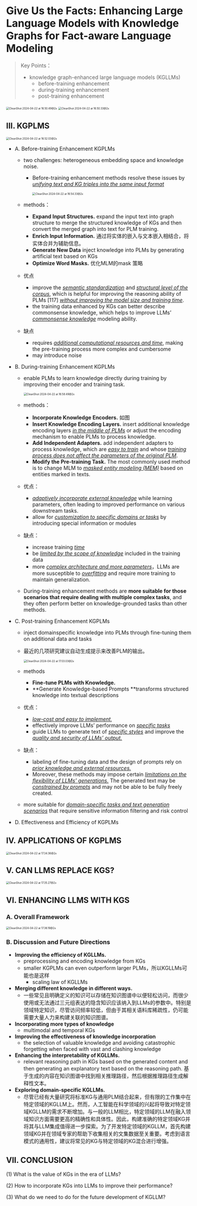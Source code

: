 # Give Us the Facts: Enhancing Large Language Models with Knowledge Graphs for Fact-aware Language Modeling

> Key Points：
>
> - knowledge graph-enhanced large language models (KGLLMs)
>   - before-training enhancement
>   - during-training enhancement
>   - post-training enhancement
>
> 

<img src="./assets/CleanShot 2024-04-22 at 16.50.49@2x.png" alt="CleanShot 2024-04-22 at 16.50.49@2x" style="zoom:50%;" />

<img src="./assets/CleanShot 2024-04-22 at 16.50.33@2x.png" alt="CleanShot 2024-04-22 at 16.50.33@2x" style="zoom:50%;" />

## III. KGPLMS

<img src="./assets/CleanShot 2024-04-22 at 16.52.03@2x.png" alt="CleanShot 2024-04-22 at 16.52.03@2x" style="zoom:50%;" />

- A. Before-training Enhancement KGPLMs

  - two challenges: heterogeneous embedding space and knowledge noise.

    - Before-training enhancement methods resolve these issues by <u>*unifying text and KG triples into the same input format*</u>

      <img src="./assets/CleanShot 2024-04-22 at 16.54.33@2x.png" alt="CleanShot 2024-04-22 at 16.54.33@2x" style="zoom:50%;" />

  - methods：

    - **Expand Input Structures.** expand the input text into graph structure to merge the structured knowledge of KGs and then convert the merged graph into text for PLM training.
    - **Enrich Input Information.** 通过将实体的嵌入与文本嵌入相结合，将实体合并为辅助信息。
    - **Generate New Data** inject knowledge into PLMs by generating artificial text based on KGs
    - **Optimize Word Masks.** 优化MLM的mask 策略

  - 优点

    - improve the <u>*semantic standardization*</u> and <u>*structural level of the corpus*</u>, which is helpful for improving the reasoning ability of PLMs [117] <u>*without improving the model size and training time*</u>.
    - the training data enhanced by KGs can better describe commonsense knowledge, which helps to improve LLMs’ <u>*commonsense knowledge*</u> modeling ability.

  - 缺点

    - requires <u>*additional computational resources and time*</u>, making the pre-training process more complex and cumbersome
    - may introduce noise

- B. During-training Enhancement KGPLMs

  - enable PLMs to learn knowledge directly during training by improving their encoder and training task.

    <img src="./assets/CleanShot 2024-04-22 at 16.58.49@2x.png" alt="CleanShot 2024-04-22 at 16.58.49@2x" style="zoom:50%;" />

  - methods：

    - **Incorporate Knowledge Encoders.** 如图
    - **Insert Knowledge Encoding Layers.** insert additional knowledge encoding layers <u>*in the middle of PLMs*</u> or adjust the encoding mechanism to enable PLMs to process knowledge.
    - **Add Independent Adapters.** add independent adapters to process knowledge, which are <u>*easy to train*</u> and whose <u>*training process does not affect the parameters of the original PLM*</u>.
    - **Modify the Pre-training Task.** The most commonly used method is to change MLM to <u>*masked entity modeling (MEM)*</u> based on entities marked in texts.

  - 优点：

    - <u>*adaptively incorporate external knowledge*</u> while learning parameters, often leading to improved performance on various downstream tasks.
    - allow for <u>*customization to specific domains or tasks*</u> by introducing special information or modules

  - 缺点：

    - increase training <u>*time*</u>
    - be <u>*limited by the scope of knowledge*</u> included in the training data
    - more <u>*complex architecture and more parameters*</u>，LLMs are more susceptible to <u>*overfitting*</u> and require more training to maintain generalization.

  - During-training enhancement methods are **more suitable for those scenarios that require dealing with multiple complex tasks**, and they often perform better on knowledge-grounded tasks than other methods.

- C. Post-training Enhancement KGPLMs

  - inject domainspecific knowledge into PLMs through fine-tuning them on additional data and tasks

  - 最近的几项研究建议自动生成提示来改善PLM的输出。

    <img src="./assets/CleanShot 2024-04-22 at 17.03.03@2x.png" alt="CleanShot 2024-04-22 at 17.03.03@2x" style="zoom:50%;" />

  - methods

    - **Fine-tune PLMs with Knowledge.**
    - **Generate Knowledge-based Prompts **transforms structured knowledge into textual descriptions

  - 优点：

    - <u>*low-cost and easy to implement*</u>,
    - effectively improve LLMs’ performance on <u>*specific tasks*</u>
    - guide LLMs to generate text of <u>*specific styles*</u> and improve the <u>*quality and security of LLMs’ output.*</u>

  - 缺点：

    - labeling of fine-tuning data and the design of prompts rely on <u>*prior knowledge and external resources.*</u>
    - Moreover, these methods may impose certain <u>*limitations on the flexibility of LLMs’ generations.*</u> The generated text may be <u>*constrained by prompts*</u> and may not be able to be fully freely created.

  - more suitable for <u>*domain-specific tasks and text generation scenarios*</u> that require sensitive information filtering and risk control

- D. Effectiveness and Efficiency of KGPLMs

## IV. APPLICATIONS OF KGPLMS

<img src="./assets/CleanShot 2024-04-22 at 17.34.36@2x.png" alt="CleanShot 2024-04-22 at 17.34.36@2x" style="zoom:50%;" />

## V. CAN LLMS REPLACE KGS?

<img src="./assets/CleanShot 2024-04-22 at 17.35.27@2x.png" alt="CleanShot 2024-04-22 at 17.35.27@2x" style="zoom:50%;" />

## VI. ENHANCING LLMS WITH KGS

### A. Overall Framework

<img src="./assets/CleanShot 2024-04-22 at 17.36.19@2x.png" alt="CleanShot 2024-04-22 at 17.36.19@2x" style="zoom:50%;" />

### B. Discussion and Future Directions

- **Improving the efficiency of KGLLMs.** 
  - preprocessing and encoding knowledge from KGs
  - smaller KGPLMs can even outperform larger PLMs，所以KGLLMs可能也是这样
    - scaling law of KGLLMs
- **Merging different knowledge in different ways.**
  - 一些常见且明确定义的知识可以存储在知识图谱中以便轻松访问，而很少使用或无法通过三元组表达的隐含知识应该纳入到LLMs的参数中。特别是领域特定知识，尽管访问频率较低，但由于其相关语料库稀疏性，仍可能需要大量人力来构建关联的知识图谱。
- **Incorporating more types of knowledge**
  - multimodal and temporal KGs
- **Improving the effectiveness of knowledge incorporation**
  - the selection of valuable knowledge and avoiding catastrophic forgetting when faced with vast and clashing knowledge
- **Enhancing the interpretability of KGLLMs.**
  - relevant reasoning path in KGs based on the generated content and then generating an explanatory text based on the reasoning path. 基于生成的内容在知识图谱中找到相关推理路径，然后根据推理路径生成解释性文本。
- **Exploring domain-specific KGLLMs.**
  - 尽管已经有大量研究将标准KG与通用PLM结合起来，但有限的工作集中在特定领域的KGLLM上。然而，人工智能在科学领域的兴起将导致对特定领域KGLLM的需求不断增加。与一般的LLM相比，特定领域的LLM在融入领域知识方面需要更高的精确性和具体性。因此，构建准确的特定领域KG并将其与LLM集成值得进一步探索。为了开发特定领域的KGLLM，首先构建领域KG并在领域专家的帮助下收集相关的文集数据至关重要。考虑到语言模式的通用性，建议将常见的KG与特定领域的KG混合进行增强。

## VII. CONCLUSION

(1) What is the value of KGs in the era of LLMs? 

(2) How to incorporate KGs into LLMs to improve their performance? 

(3) What do we need to do for the future development of KGLLM?
